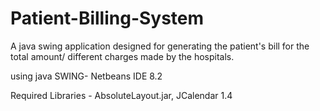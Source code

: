 # Patient-Billing-System
A java swing application designed for generating the patient's bill for the total amount/ different charges made by the hospitals.

using java SWING- Netbeans IDE 8.2

Required Libraries - AbsoluteLayout.jar, JCalendar 1.4

